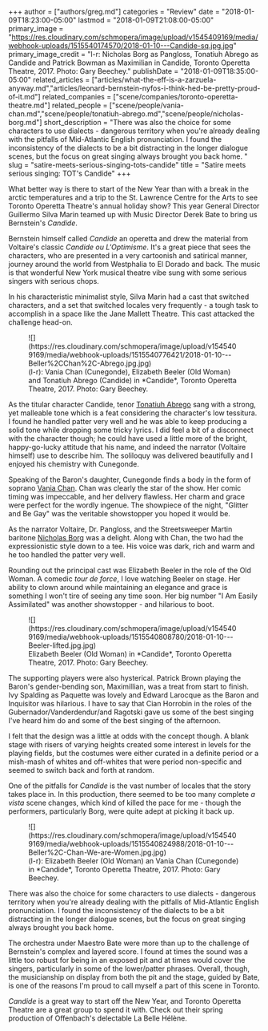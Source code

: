 +++
author = ["authors/greg.md"]
categories = "Review"
date = "2018-01-09T18:23:00-05:00"
lastmod = "2018-01-09T21:08:00-05:00"
primary_image = "https://res.cloudinary.com/schmopera/image/upload/v1545409169/media/webhook-uploads/1515540174570/2018-01-10---Candide-sq.jpg.jpg"
primary_image_credit = "l-r: Nicholas Borg as Pangloss, Tonatiuh Abrego as Candide and Patrick Bowman as Maximilian in Candide, Toronto Operetta Theatre, 2017. Photo: Gary Beechey."
publishDate = "2018-01-09T18:35:00-05:00"
related_articles = ["articles/what-the-eff-is-a-zarzuela-anyway.md","articles/leonard-bernstein-nyfos-i-think-hed-be-pretty-proud-of-it.md"]
related_companies = ["scene/companies/toronto-operetta-theatre.md"]
related_people = ["scene/people/vania-chan.md","scene/people/tonatiuh-abrego.md","scene/people/nicholas-borg.md"]
short_description = "There was also the choice for some characters to use dialects - dangerous territory when you&#039;re already dealing with the pitfalls of Mid-Atlantic English pronunciation. I found the inconsistency of the dialects to be a bit distracting in the longer dialogue scenes, but the focus on great singing always brought you back home. "
slug = "satire-meets-serious-singing-tots-candide"
title = "Satire meets serious singing: TOT&#039;s Candide"
+++

What better way is there to start of the New Year than with a break in the arctic temperatures and a trip to the St. Lawrence Centre for the Arts to see Toronto Operetta Theatre's annual holiday show? This year General Director Guillermo Silva Marin teamed up with Music Director Derek Bate to bring us Bernstein's *Candide*.

Bernstein himself called *Candide* an operetta and drew the material from Voltaire's classic *Candide ou L'Optimisme*. It's a great piece that sees the characters, who are presented in a very cartoonish and satirical manner, journey around the world from Westphalia to El Dorado and back. The music is that wonderful New York musical theatre vibe sung with some serious singers with serious chops. 

In his characteristic minimalist style, Silva Marin had a cast that switched characters, and a set that switched locales very frequently - a tough task to accomplish in a space like the Jane Mallett Theatre. This cast attacked the challenge head-on. 

<figure data-type="image">
![](https://res.cloudinary.com/schmopera/image/upload/v1545409169/media/webhook-uploads/1515540776421/2018-01-10---Beller%2CChan%2C-Abrego.jpg.jpg)
<figcaption>(l-r): Vania Chan (Cunegonde), Elizabeth Beeler (Old Woman) and Tonatiuh Abrego (Candide) in *Candide*, Toronto Operetta Theatre, 2017. Photo: Gary Beechey.</figcaption>
</figure>

As the titular character Candide, tenor [Tonatiuh Abrego](/scene/people/tonatiuh-abrego/) sang with a strong, yet malleable tone which is a feat considering the character's low tessitura. I found he handled patter very well and he was able to keep producing a solid tone while dropping some tricky lyrics. I did feel a bit of a disconnect with the character though; he could have used a little more of the bright, happy-go-lucky attitude that his name, and indeed the narrator (Voltaire himself) use to describe him. The soliloquy was delivered beautifully and I enjoyed his chemistry with Cunegonde. 

Speaking of the Baron's daughter, Cunegonde finds a body in the form of soprano [Vania Chan](/scene/people/vania-chan/). Chan was clearly the star of the show. Her comic timing was impeccable, and her delivery flawless. Her charm and grace were perfect for the wordly ingenue. The showpiece of the night, "Glitter and Be Gay" was the veritable showstopper you hoped it would be. 

As the narrator Voltaire, Dr. Pangloss, and the Streetsweeper Martin baritone [Nicholas Borg](/scene/people/nicholas-borg/) was a delight. Along with Chan, the two had the expressionistic style down to a tee. His voice was dark, rich and warm and he too handled the patter very well. 

Rounding out the principal cast was Elizabeth Beeler in the role of the Old Woman. A comedic *tour de force*, I love watching Beeler on stage. Her ability to clown around while maintaining an elegance and grace is something I won't tire of seeing any time soon. Her big number "I Am Easily Assimilated" was another showstopper - and hilarious to boot. 

<figure data-type="image">
![](https://res.cloudinary.com/schmopera/image/upload/v1545409169/media/webhook-uploads/1515540808780/2018-01-10---Beeler-lifted.jpg.jpg)
<figcaption>Elizabeth Beeler (Old Woman) in *Candide*, Toronto Operetta Theatre, 2017. Photo: Gary Beechey.</figcaption>
</figure>

The supporting players were also hysterical. Patrick Brown playing the Baron's gender-bending son, Maximillian, was a treat from start to finish. Ivy Spalding as Paquette was lovely and Edward Larocque as the Baron and Inquisitor was hilarious. I have to say that Cian Horrobin in the roles of the Gubernador/Vanderdendur/and Ragotski gave us some of the best singing I've heard him do and some of the best singing of the afternoon. 

I felt that the design was a little at odds with the concept though. A blank stage with risers of varying heights created some interest in levels for the playing fields, but the costumes were either curated in a definite period or a mish-mash of whites and off-whites that were period non-specific and seemed to switch back and forth at random. 

One of the pitfalls for *Candide* is the vast number of locales that the story takes place in. In this production, there seemed to be too many complete *a vista* scene changes, which kind of killed the pace for me - though the performers, particularly Borg, were quite adept at picking it back up. 

<figure data-type="image">
![](https://res.cloudinary.com/schmopera/image/upload/v1545409169/media/webhook-uploads/1515540824988/2018-01-10---Beller%2C-Chan-We-are-Women.jpg.jpg)
<figcaption>(l-r): Elizabeth Beeler (Old Woman) an Vania Chan (Cunegonde) in *Candide*, Toronto Operetta Theatre, 2017. Photo: Gary Beechey.</figcaption>
</figure>

There was also the choice for some characters to use dialects - dangerous territory when you're already dealing with the pitfalls of Mid-Atlantic English pronunciation. I found the inconsistency of the dialects to be a bit distracting in the longer dialogue scenes, but the focus on great singing always brought you back home. 

The orchestra under Maestro Bate were more than up to the challenge of Bernstein's complex and layered score. I found at times the sound was a little too robust for being in an exposed pit and at times would cover the singers, particularly in some of the lower/patter phrases. Overall, though, the musicianship on display from both the pit and the stage, guided by Bate, is one of the reasons I'm proud to call myself a part of this scene in Toronto. 

*Candide* is a great way to start off the New Year, and Toronto Operetta Theatre are a great group to spend it with. Check out their spring production of Offenbach's delectable La Belle Hélène. 
